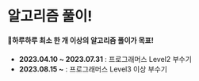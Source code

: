 # 알고리즘 풀이!
#### 🎲하루하루 최소 한 개 이상의 알고리즘 풀이가 목표!

-  **2023.04.10 &#126; 2023.07.31** : 프로그래머스 Level2 부수기
-  **2023.08.15 &#126;** : 프로그래머스 Level3 이상 부수기

